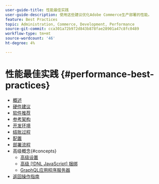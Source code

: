 ```yaml
---
user-guide-title: 性能最佳实践
user-guide-description: 使用这些建议优化Adobe Commerce生产部署的性能。
feature: Best Practices
topic: Administration, Commerce, Development, Performance
source-git-commit: cca301a72b972d843b878fae28901a47c8fc0489
workflow-type: tm+mt
source-wordcount: '46'
ht-degree: 4%

---
```



# 性能最佳实践 {#performance-best-practices}

- [概述](overview.md)
- [硬件建议](hardware.md)
- [软件推荐](software.md)
- [参考架构](reference-architecture.md)
- [开发环境](development-environment.md)
- [结账过程](high-throughput-order-processing.md)
- [配置](configuration.md)
- [部署流程](deployment-flow.md)
- 高级概念{#concepts}
   - [高级设置](advanced-setup.md)
   - [高级 [!DNL JavaScript] 捆绑](advanced-js-bundling.md)
   - [GraphQL应用程序服务器](application-server.md)
- [返回操作指南](https://experienceleague.adobe.com/docs/commerce-operations/operational-guides/home.html?lang=zh-Hans)
